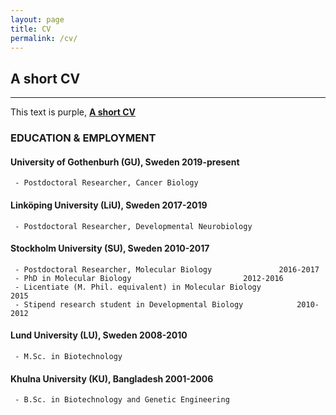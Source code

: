 ```yaml
---
layout: page
title: CV
permalink: /cv/
---
```

## A short CV
--- 
<div class="text-purple">
  This text is purple, <a href="#" class="text-inherit"><b>A short CV</a></b>
	
### EDUCATION & EMPLOYMENT

#### University of Gothenburh (GU), Sweden					2019-present
     - Postdoctoral Researcher, Cancer Biology

#### Linköping University (LiU), Sweden						2017-2019
     - Postdoctoral Researcher, Developmental Neurobiology

#### Stockholm University (SU), Sweden						2010-2017
     - Postdoctoral Researcher, Molecular Biology				2016-2017
     - PhD in Molecular Biology							2012-2016
     - Licentiate (M. Phil. equivalent) in Molecular Biology			2015
     - Stipend research student in Developmental Biology			2010-2012

#### Lund University (LU), Sweden						2008-2010
     - M.Sc. in Biotechnology

#### Khulna University (KU), Bangladesh						2001-2006
     - B.Sc. in Biotechnology and Genetic Engineering
